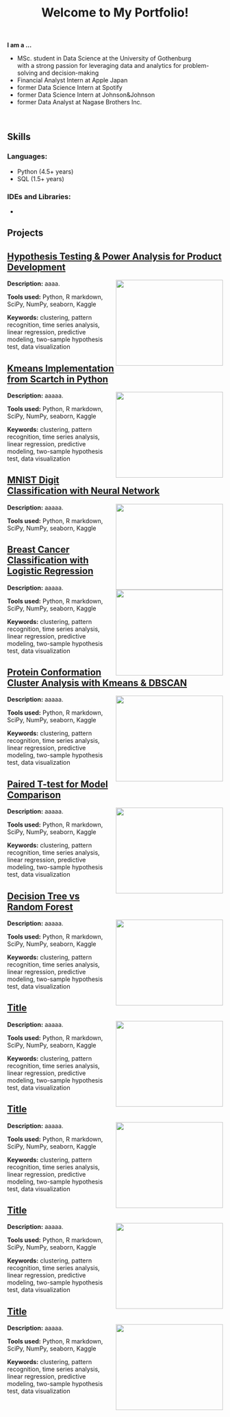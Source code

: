 
<h1 align="center"> Welcome to My Portfolio! </h1>

<br>
    <p><b> I am a ... </b></p>
    <ul>
        <li>MSc. student in Data Science at the University of Gothenburg <br>
        with a strong passion for leveraging data and analytics for problem-solving and decision-making </li>
        <li>Financial Analyst Intern at Apple Japan</li>
        <li>former Data Science Intern at Spotify</li>
        <li>former Data Science Intern at Johnson&Johnson</li>
        <li>former Data Analyst at Nagase Brothers Inc.</li>
    </ul>
<br>

<h2 align="left"><b>Skills</b> </h2>

### Languages:
- Python (4.5+ years)
- SQL (1.5+ years)

### IDEs and Libraries:
- 

<h2 align="left"><b> Projects </b></h2>

## [Hypothesis Testing & Power Analysis for Product Development](https://deepnote.com/app/yura-ueno/Hypothesis-Test-and-Power-Analysis-5ffe7a7c-f051-45c7-8e27-bda688ba164d)<br>
<a href="https://deepnote.com/app/yura-ueno/Hypothesis-Test-and-Power-Analysis-5ffe7a7c-f051-45c7-8e27-bda688ba164d">
    <img align="right" width="250" height="200" src="https://github.com/yura-ueno/hypothesis_testing/blob/d6df7d48e14ca3854fdce7fef7365b1a5c6ac50d/cover.png">
</a>

**Description:** 
aaaa. <be>

**Tools used:**  Python, R markdown, SciPy, NumPy, seaborn, Kaggle<be>

**Keywords:** clustering, pattern recognition,  time series analysis, linear regression, predictive modeling, two-sample hypothesis test, data visualization <be>

## [Kmeans Implementation from Scartch in Python](https://deepnote.com/app/yura-ueno/Kmeans-Implementation-8cf0dda0-2458-45c5-9be1-4c9af4267584)<br>
<a href="https://deepnote.com/app/yura-ueno/Kmeans-Implementation-8cf0dda0-2458-45c5-9be1-4c9af4267584">
    <img align="right" width="250" height="200" src="image_path">
</a>

**Description:** 
aaaaa. <be>

**Tools used:**  Python, R markdown, SciPy, NumPy, seaborn, Kaggle<be>

**Keywords:** clustering, pattern recognition,  time series analysis, linear regression, predictive modeling, two-sample hypothesis test, data visualization <be>

## [MNIST Digit Classification with Neural Network](https://deepnote.com/app/yura-ueno/Neural-Network-on-MNIST-Digits-c48c503b-d018-4a76-8fc4-6e1ada4eb8ea)<br>
<a href="https://deepnote.com/app/yura-ueno/Neural-Network-on-MNIST-Digits-c48c503b-d018-4a76-8fc4-6e1ada4eb8ea">
    <img align="right" width="250" height="200" src="https://github.com/yura-ueno/hypothesis_testing/blob/d6df7d48e14ca3854fdce7fef7365b1a5c6ac50d/cover.png">
</a>

**Description:** 
aaaaa. <be>

**Tools used:**  Python, R markdown, SciPy, NumPy, seaborn, Kaggle<be>

## [Breast Cancer Classification with Logistic Regression](https://deepnote.com/app/yura-ueno/Breast-Cancer-Classification-a1f36dc3-3558-4c42-af70-94dfa8d2fd79)<br>
<a href="https://deepnote.com/app/yura-ueno/Breast-Cancer-Classification-a1f36dc3-3558-4c42-af70-94dfa8d2fd79">
    <img align="right" width="250" height="200" src="image_path">
</a>

**Description:** 
aaaaa. <be>

**Tools used:**  Python, R markdown, SciPy, NumPy, seaborn, Kaggle<be>


**Keywords:** clustering, pattern recognition,  time series analysis, linear regression, predictive modeling, two-sample hypothesis test, data visualization <be>

## [Protein Conformation Cluster Analysis with Kmeans & DBSCAN](https://deepnote.com/app/yura-ueno/Kmeans-vs-DBSCAN-16d362da-de59-47a3-b694-1b2bc3d740e9)<br>
<a href="https://deepnote.com/app/yura-ueno/Kmeans-vs-DBSCAN-16d362da-de59-47a3-b694-1b2bc3d740e9">
    <img align="right" width="250" height="200" src="image_path">
</a>

**Description:** 
aaaaa. <be>

**Tools used:**  Python, R markdown, SciPy, NumPy, seaborn, Kaggle<be>


**Keywords:** clustering, pattern recognition,  time series analysis, linear regression, predictive modeling, two-sample hypothesis test, data visualization <be>

## [Paired T-test for Model Comparison](https://deepnote.com/app/yura-ueno/Paired-T-test-for-Model-Comparison-e8b6a0f0-7830-4892-9e0e-4555868162bb)<br>
<a href="https://deepnote.com/app/yura-ueno/Paired-T-test-for-Model-Comparison-e8b6a0f0-7830-4892-9e0e-4555868162bb">
    <img align="right" width="250" height="200" src="image_path">
</a>

**Description:** 
aaaaa. <be>

**Tools used:**  Python, R markdown, SciPy, NumPy, seaborn, Kaggle<be>


**Keywords:** clustering, pattern recognition,  time series analysis, linear regression, predictive modeling, two-sample hypothesis test, data visualization <be>


## [Decision Tree vs Random Forest](https://deepnote.com/app/yura-ueno/Decision-Tree-and-Random-Forest-d6026e7d-09ab-44b3-8960-16878db21a3f)<br>
<a href="https://deepnote.com/app/yura-ueno/Decision-Tree-and-Random-Forest-d6026e7d-09ab-44b3-8960-16878db21a3f">
    <img align="right" width="250" height="200" src="image_path">
</a>

**Description:** 
aaaaa. <be>

**Tools used:**  Python, R markdown, SciPy, NumPy, seaborn, Kaggle<be>


**Keywords:** clustering, pattern recognition,  time series analysis, linear regression, predictive modeling, two-sample hypothesis test, data visualization <be>

## [Title](link)<br>
<a href="link">
    <img align="right" width="250" height="200" src="image_path">
</a>

**Description:** 
aaaaa. <be>

**Tools used:**  Python, R markdown, SciPy, NumPy, seaborn, Kaggle<be>


**Keywords:** clustering, pattern recognition,  time series analysis, linear regression, predictive modeling, two-sample hypothesis test, data visualization <be>

## [Title](link)<br>
<a href="link">
    <img align="right" width="250" height="200" src="image_path">
</a>

**Description:** 
aaaaa. <be>

**Tools used:**  Python, R markdown, SciPy, NumPy, seaborn, Kaggle<be>


**Keywords:** clustering, pattern recognition,  time series analysis, linear regression, predictive modeling, two-sample hypothesis test, data visualization <be>

## [Title](link)<br>
<a href="link">
    <img align="right" width="250" height="200" src="image_path">
</a>

**Description:** 
aaaaa. <be>

**Tools used:**  Python, R markdown, SciPy, NumPy, seaborn, Kaggle<be>


**Keywords:** clustering, pattern recognition,  time series analysis, linear regression, predictive modeling, two-sample hypothesis test, data visualization <be>

## [Title](link)<br>
<a href="link">
    <img align="right" width="250" height="200" src="image_path">
</a>

**Description:** 
aaaaa. <be>

**Tools used:**  Python, R markdown, SciPy, NumPy, seaborn, Kaggle<be>


**Keywords:** clustering, pattern recognition,  time series analysis, linear regression, predictive modeling, two-sample hypothesis test, data visualization <br>
